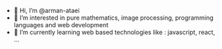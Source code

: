 - 👋 Hi, I’m @arman-ataei
- 👀 I’m interested in pure mathematics, image processing, programming languages and web development
- 🌱 I’m currently learning web based technologies like : javascript, react, ...

<!---
arman-ataei/arman-ataei is a ✨ special ✨ repository because its `README.md` (this file) appears on your GitHub profile.
You can click the Preview link to take a look at your changes.
--->
